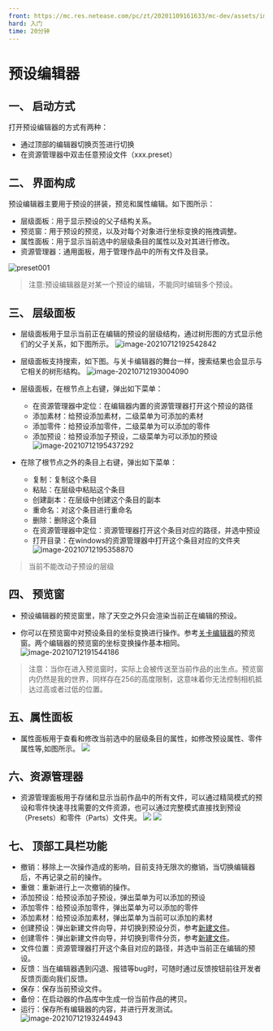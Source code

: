 ```yaml
---
front: https://mc.res.netease.com/pc/zt/20201109161633/mc-dev/assets/img/preset002.1e5e0e6f.png
hard: 入门
time: 20分钟
---
```


# 预设编辑器
## 一、 启动方式
打开预设编辑器的方式有两种：

- 通过顶部的编辑器切换页签进行切换
- 在资源管理器中双击任意预设文件（xxx.preset）

## 二、 界面构成
预设编辑器主要用于预设的拼装，预览和属性编辑。如下图所示：

- 层级面板：用于显示预设的父子结构关系。
- 预览窗：用于预设的预览，以及对每个对象进行坐标变换的拖拽调整。
- 属性面板：用于显示当前选中的层级条目的属性以及对其进行修改。
- 资源管理器：通用面板，用于管理作品中的所有文件及目录。

![preset001](./images/preset001.png)

> 注意:预设编辑器是对某一个预设的编辑，不能同时编辑多个预设。

## 三、 层级面板

- 层级面板用于显示当前正在编辑的预设的层级结构，通过树形图的方式显示他们的父子关系，如下图所示。
![image-20210712192542842](./images/preset003.png)

- 层级面板支持搜索，如下图。与关卡编辑器的舞台一样，搜索结果也会显示与它相关的树形结构。
![image-20210712193004090](./images/preset004.png)

- 层级面板，在根节点上右键，弹出如下菜单：
  - 在资源管理器中定位：在编辑器内置的资源管理器打开这个预设的路径
  - 添加素材：给预设添加素材，二级菜单为可添加的素材
  - 添加零件：给预设添加零件，二级菜单为可以添加的零件
  - 添加预设：给预设添加子预设，二级菜单为可以添加的预设
![image-20210712195437292](./images/preset007.png)

- 在除了根节点之外的条目上右键，弹出如下菜单：
  - 复制：复制这个条目
  - 粘贴：在层级中粘贴这个条目
  - 创建副本：在层级中创建这个条目的副本
  - 重命名：对这个条目进行重命名
  - 删除：删除这个条目
  - 在资源管理器中定位：资源管理器打开这个条目对应的路径，并选中预设
  - 打开目录：在windows的资源管理器中打开这个条目对应的文件夹
![image-20210712195358870](./images/preset008.png)


> 当前不能改动子预设的层级


## 四、 预览窗

- 预设编辑器的预览窗里，除了天空之外只会渲染当前正在编辑的预设。

- 你可以在预览窗中对预设条目的坐标变换进行操作。参考[关卡编辑器](../../11-组装简单玩法/0-关卡编辑器.md#三、预览窗)的预览窗。两个编辑器的预览窗的坐标变换操作基本相同。
![image-20210712191544186](./images/preset002.png)
> 注意：当你在进入预览窗时，实际上会被传送至当前作品的出生点。预览窗内仍然是我的世界，同样存在256的高度限制，这意味着你无法控制相机抵达过高或者过低的位置。

## 五、属性面板
- 属性面板用于查看和修改当前选中的层级条目的属性，如修改预设属性、零件属性等,如图所示。
![](./images/config_panel.png)

## 六、资源管理器
- 资源管理面板用于存储和显示当前作品中的所有文件，可以通过精简模式的预设和零件快速寻找需要的文件资源，也可以通过完整模式直接找到预设（Presets）和零件（Parts）文件夹。
![](./images/resource_panel.png)
![](./images/resource_panel_1.png)
## 七、 顶部工具栏功能

- 撤销：移除上一次操作造成的影响，目前支持无限次的撤销，当切换编辑器后，不再记录之前的操作。
- 重做：重新进行上一次撤销的操作。
- 添加预设：给预设添加子预设，弹出菜单为可以添加的预设
- 添加零件：给预设添加零件，弹出菜单为可以添加的零件
- 添加素材：给预设添加素材，弹出菜单为当前可以添加的素材
- 创建预设：弹出新建文件向导，并切换到预设分页，参考[新建文件](../../../15-资源管理/4-新建文件.md)。
- 创建零件：弹出新建文件向导，并切换到零件分页，参考[新建文件](../../../15-资源管理/4-新建文件.md)。
- 文件位置：资源管理器打开这个条目对应的路径，并选中当前正在编辑的预设。
- 反馈：当在编辑器遇到闪退、报错等bug时，可随时通过反馈按钮前往开发者反馈页面向我们反馈。
- 保存：保存当前预设文件。
- 备份：在启动器的作品库中生成一份当前作品的拷贝。
- 运行：保存所有编辑器的内容，并进行开发测试。
![image-20210712193244943](./images/preset005.png)
